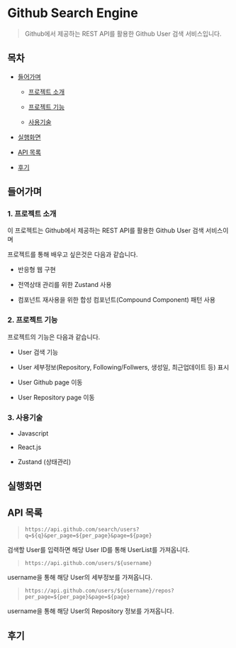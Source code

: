 # Github Search Engine
> Github에서 제공하는 REST API를 활용한 Github User 검색 서비스입니다.

## 목차

- [들어가며](#들어가며)

  - [프로젝트 소개](#1-프로젝트-소개)
  
  - [프로젝트 기능](#2-프로젝트-기능)
  
  - [사용기술](#3-사용기술)
    
- [실행화면](#실행화면)
  
- [API 목록](#api-목록)

- [후기](#후기)


## 들어가며
### 1. 프로젝트 소개

이 프로젝트는 Github에서 제공하는 REST API를 활용한 Github User 검색 서비스이며 

프로젝트를 통해 배우고 싶은것은 다음과 같습니다.

- 반응형 웹 구현

- 전역상태 관리를 위한 Zustand 사용

- 컴포넌트 재사용을 위한 합성 컴포넌트(Compound Component) 패턴 사용


### 2. 프로젝트 기능

프로젝트의 기능은 다음과 같습니다.

- User 검색 기능

- User 세부정보(Repository, Following/Follwers, 생성일, 최근업데이트 등) 표시

- User Github page 이동

- User Repository page 이동

### 3. 사용기술
 
- Javascript
  
- React.js
 
- Zustand (상태관리)
  
## 실행화면

## API 목록

> `https://api.github.com/search/users?q=${q}&per_page=${per_page}&page=${page}`

검색할 User를 입력하면 해당 User ID를 통해 UserList를 가져옵니다.

> `https://api.github.com/users/${username}`

username을 통해 해당 User의 세부정보를 가져옵니다.

> `https://api.github.com/users/${username}/repos?per_page=${per_page}&page=${page}`

username을 통해 해당 User의 Repository 정보를 가져옵니다.


## 후기
